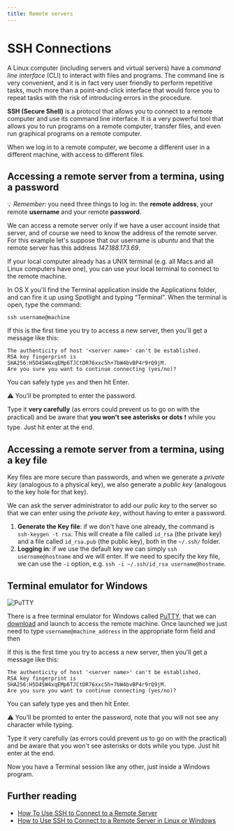 ```yaml
---
title: Remote servers
---
```


# SSH Connections 

A Linux computer (including servers and virtual servers) have a *command line interface* (CLI) to interact with files and programs. The command line is very convenient, and it is in fact very user friendly to perform repetitive tasks, much more than a point-and-click interface that would force you to repeat tasks with the risk of introducing errors in the procedure.

**SSH (Secure Shell)** is a protocol that allows you to connect to a remote computer and use its command line interface. It is a very powerful tool that allows you to run programs on a remote computer, transfer files, and even run graphical programs on a remote computer. 

When we log in to a remote computer, we become a different user in a different machine, with access to different files.

## Accessing a remote server from a termina, using a password

💡  _Remember_: you need three things to log in: the **remote address**, your remote **username** and your remote **password**.

We can access a remote server only if we have a user account inside that server, and of course we need to know the address of the remote server. For this example let's suppose that our username is _ubuntu_ and that the remote server has this address _147.188.173.69_.

If your local computer already has a UNIX terminal (e.g. all Macs and all Linux computers have one), you can use your local terminal to connect to the remote machine.

In OS X you'll find the Terminal application inside the Applications folder, and can fire it up using Spotlight and typing “Terminal”. When the terminal is open, type the command:

`ssh username@machine`

If this is the first time you try to access a new server, then you'll get a message like this:

```
The authenticity of host '<server name>' can't be established.
RSA key fingerprint is SHA256:H5D4SW4xqEMp6TJCtDR76xxc5h+7bW4bvBP4r9rQ9jM.
Are you sure you want to continue connecting (yes/no)?
```

You can safely type `yes` and then hit Enter.

:warning: You'll be prompted to enter the password. 

Type it __very carefully__ (as errors could prevent us to go on with the practical) and be aware that 
**you won't see asterisks or dots** ❗ while you type. Just hit enter at the end.

## Accessing a remote server from a termina, using a key file

Key files are more secure than passwords, and when we generate a *private key* (analogous to a physical key), we 
also generate a *public key* (analogous to the key hole for that key).

We can ask the server administrator to add our *pulic key* to the server so that we can enter using the *private key*,
without having to enter a password.

1. **Generate the Key file**: if we don't have one already, the command is `ssh-keygen -t rsa`. This will
create a file called `id_rsa` (the private key) and a file called `id_rsa.pub` (the public key), both in the `~/.ssh/` folder.
2. **Logging in**: if we use the default key we can simply `ssh username@hostname` and we will enter. If we need to specify the key file, we can use the `-i` option, e.g. `ssh -i ~/.ssh/id_rsa username@hostname`.
   
## Terminal emulator for Windows

![PuTTY]({{site.baseurl}}/img/putty.png)

There is a free terminal emulator for Windows called [PuTTY](https://www.chiark.greenend.org.uk/~sgtatham/putty/latest.html), that we can [download](https://the.earth.li/~sgtatham/putty/latest/w64/putty.exe) and launch to access the remote machine. Once launched we just need to type `username@machine_address` in the appropriate form field and then

If this is the first time you try to access a new server, then you'll get a message like this:

```
The authenticity of host '<server name>' can't be established.
RSA key fingerprint is SHA256:H5D4SW4xqEMp6TJCtDR76xxc5h+7bW4bvBP4r9rQ9jM.
Are you sure you want to continue connecting (yes/no)?
```

You can safely type yes and then hit Enter.

:warning: You'll be promted to enter the password, note that you will not see any character while typing.

Type it very carefully (as errors could prevent us to go on with the practical) and be aware that you won't see asterisks or dots while you type. Just hit enter at the end.

Now you have a Terminal session like any other, just inside a Windows program.

## Further reading

* [How To Use SSH to Connect to a Remote Server](https://www.digitalocean.com/community/tutorials/how-to-use-ssh-to-connect-to-a-remote-server)
* [How to Use SSH to Connect to a Remote Server in Linux or Windows](https://phoenixnap.com/kb/ssh-to-connect-to-remote-server-linux-or-windows)